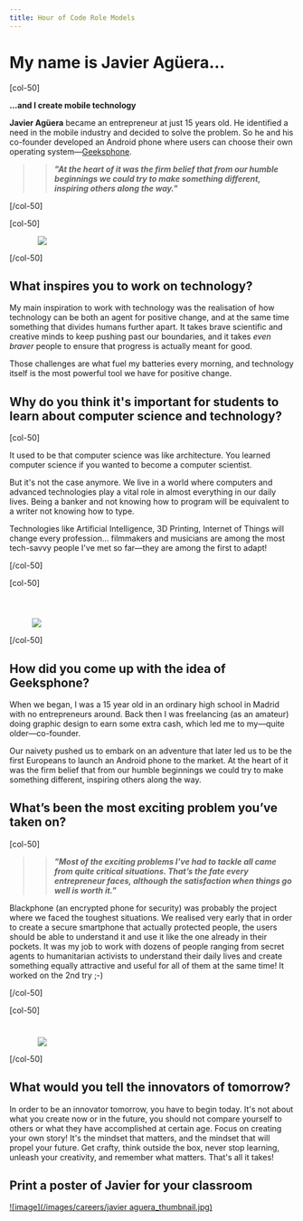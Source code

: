 ```yaml
---
title: Hour of Code Role Models
---
```


# My name is Javier Agüera...

[col-50]

**...and I create mobile technology**

**Javier Agüera** became an entrepreneur at just 15 years old. He identified a need in the mobile industry and decided to solve the problem. So he and his co-founder developed an Android phone where users can choose their own operating system—[Geeksphone](http://www.geeksphone.com/). 

>>***"At the heart of it was the firm belief that from our humble beginnings we could try to make something different, inspiring others along the way."***

[/col-50]

[col-50]

<img style="padding-left: 50px;" src="/images/careers/fill-400x300/javier.jpg">

[/col-50]

<div style="clear:both;"></div>

## What inspires you to work on technology?
My main inspiration to work with technology was the realisation of how technology can be both an agent for positive change, and at the same time something that divides humans further apart. It takes brave scientific and creative minds to keep pushing past our boundaries, and it takes *even braver* people to ensure that progress is actually meant for good. 

Those challenges are what fuel my batteries every morning, and technology itself is the most powerful tool we have for positive change.

## Why do you think it's important for students to learn about computer science and technology?

[col-50]

It used to be that computer science was like architecture. You learned computer science if you wanted to become a computer scientist. 

But it's not the case anymore. We live in a world where computers and advanced technologies play a vital role in almost everything in our daily lives. Being a banker and not knowing how to program will be equivalent to a writer not knowing how to type. 

Technologies like Artificial Intelligence, 3D Printing, Internet of Things will change every profession… filmmakers and musicians are among the most tech-savvy people I've met so far—they are among the first to adapt!

[/col-50]

[col-50]

<img style="padding-left: 40px; padding-top: 40px;" src="/images/careers/fit-450/javier2.png">

[/col-50]

<div style="clear: both;"></div>

## How did you come up with the idea of Geeksphone?
When we began, I was a 15 year old in an ordinary high school in Madrid with no entrepreneurs around. Back then I was freelancing (as an amateur) doing graphic design to earn some extra cash, which led me to my—quite older—co-founder. 

Our naivety pushed us to embark on an adventure that later led us to be the first Europeans to launch an Android phone to the market. At the heart of it was the firm belief that from our humble beginnings we could try to make something different, inspiring others along the way.

## What’s been the most exciting problem you’ve taken on?

[col-50]

>>***"Most of the exciting problems I've had to tackle all came from quite critical situations. That’s the fate every entrepreneur faces, although the satisfaction when things go well is worth it."***

Blackphone (an encrypted phone for security) was probably the project where we faced the toughest situations. We realised very early that in order to create a secure smartphone that actually protected people, the users should be able to understand it and use it like the one already in their pockets. It was my job to work with dozens of people ranging from secret agents to humanitarian activists to understand their daily lives and create something equally attractive and useful for all of them at the same time! It worked on the 2nd try ;-)

[/col-50]

[col-50]

<img style="padding-left: 50px; padding-top: 25px;" src="/images/careers/fill-400x375/javier1.jpg">

[/col-50]

<div style="clear: both;"></div>

## What would you tell the innovators of tomorrow?
In order to be an innovator tomorrow, you have to begin today. It's not about what you create now or in the future, you should not compare yourself to others or what they have accomplished at certain age. Focus on creating your own story! It's the mindset that matters, and the mindset that will propel your future. Get crafty, think outside the box, never stop learning, unleash your creativity, and remember what matters. That's all it takes!

## Print a poster of Javier for your classroom
[![image](/images/careers/javier aguera_thumbnail.jpg)](/files/careers/javier-aguera.pdf)
